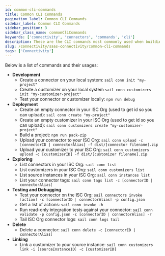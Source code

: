 ```yaml
---
id: common-cli-commands
title: Common CLI Commands
pagination_label: Common CLI Commands
sidebar_label: Common CLI Commands
sidebar_position: 3
sidebar_class_name: commonCliCommands
keywords: ['connectivity', 'connectors', 'commands', 'cli']
description: These are the CLI commands most commonly used when building SaaS Connectors.
slug: /connectivity/saas-connectivity/common-cli-commands
tags: ['Connectivity']
---
```


Below is a list of commands and their usages:

- **Development**
  - Create a connector on your local system: `sail conn init "my-project"`
  - Create a customizer on your local system `sail conn customizers init "my-customizer-project"`
  - Test your connector or customizer locally: `npm run debug`
- **Deployment**
  - Create an empty connector in your ISC Org (used to get id so you can upload): `sail conn create "my-project"`
  - Create an empty customizer in your ISC Org (used to get id so you can upload): `sail conn customizers create "my-customizer-project"`
  - Build a project: `npm run pack-zip`
  - Upload your connector to your ISC Org: `sail conn upload -c [connectorID | connectorAlias] -f dist/[connector filename].zip`
  - Upload your customizer to your ISC Org: `sail conn customizers upload -c [customizerID] -f dist/[customizer filename].zip`
- **Exploring**
  - List connectors in your ISC Org: `sail conn list`
  - List customizers in your ISC Org: `sail conn customizers list`
  - List source instances in your ISC Org: `sail conn instances list`
  - List your connector tags: `sail conn tags list -c [connectorID | connectorAlias]`
- **Testing and Debugging**
  - Test your connector on the ISC Org: `sail connectors invoke [action] -c [connectorID | connectorAlias] -p config.json`
  - Get a list of actions: `sail conn invoke -h`
  - Run read-only integration tests against your connector: `sail conn validate -p config.json -c [connectorID | connectorAlias] -r`
  - Tail ISC Org connector logs: `sail conn logs tail`
- **Delete**
  - Delete a connector: `sail conn delete -c [connectorID | connectorAlias]`
- **Linking**
  - Link a customizer to your source instance: `sail conn customizers link -i [sourceInstanceID] -c [customizerID]`
